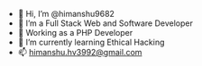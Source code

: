 - 👋 Hi, I’m @himanshu9682
- 👀 I’m a Full Stack Web and Software Developer
- 💼 Working as a PHP Developer
- 🌱 I’m currently learning Ethical Hacking
- 📫 himanshu.hv3992@gmail.com
